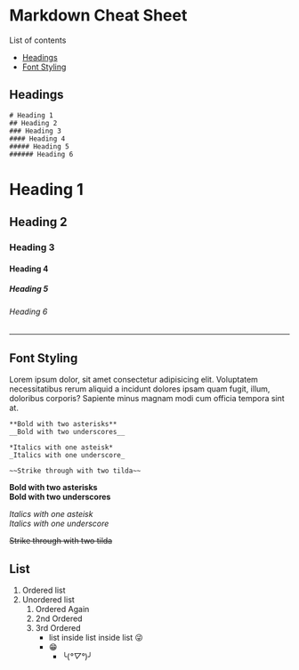 # Markdown Cheat Sheet

List of contents   
- [Headings](#headings)
- [Font Styling](#font-styling)



## Headings
```
# Heading 1
## Heading 2
### Heading 3
#### Heading 4  
##### Heading 5
###### Heading 6
```
# Heading 1
## Heading 2
### Heading 3
#### Heading 4  
##### Heading 5
###### Heading 6

---

## Font Styling
Lorem ipsum dolor, sit amet consectetur adipisicing elit. Voluptatem necessitatibus rerum aliquid a incidunt dolores ipsam quam fugit, illum, doloribus corporis? Sapiente minus magnam modi cum officia tempora sint at.

```
**Bold with two asterisks**
__Bold with two underscores__

*Italics with one asteisk*
_Italics with one underscore_

~~Strike through with two tilda~~

```
**Bold with two asterisks**  
__Bold with two underscores__  

*Italics with one asteisk*  
_Italics with one underscore_


~~Strike through with two tilda~~

## List 

1.  Ordered list
2.  Unordered list  
    1. Ordered Again
    2. 2nd Ordered
    3. 3rd Ordered
        -   list inside list inside list 😜
        -   😁   
            -  ╰(*°▽°*)╯


